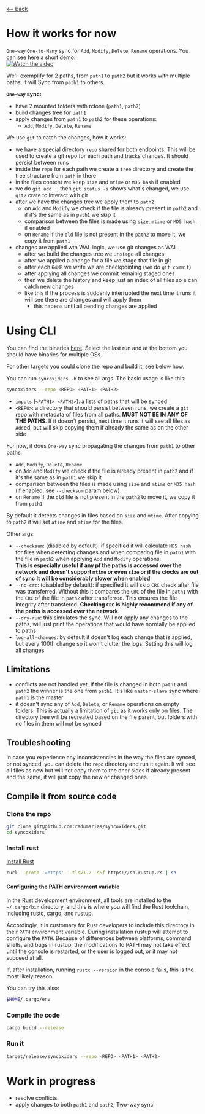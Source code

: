 [⟵ Back](../../README.md#poc)

# How it works for now

`One-way` `One-to-Many` sync for `Add`, `Modify`, `Delete`, `Rename` operations. You can see here a short demo:  
[![Watch the video](https://img.youtube.com/vi/JHQC1XpCzQw/0.jpg)](https://www.youtube.com/watch?v=JHQC1XpCzQw)

We'll exemplify for 2 paths, from `path1` to `path2` but it works with multiple paths, it will Sync from `path1` to others.

**`One-way` sync:**
- have 2 mounted folders with rclone (`path1`, `path2`)
- build changes tree for `path1`
- apply changes from `path1` to `path2` for these operations:
    - `Add`, `Modify`, `Delete`, `Rename`

We use `git` to catch the changes, how it works:
- we have a special directory `repo` shared for both endpoints. This will be used to create a git repo for each path and tracks changes. It should persist between runs
- inside the `repo` for each path we create a `tree` directory and create the tree structure from `path` in there
- in the files content we keep `size` and `mtime` or `MD5 hash` if enabled
- we do `git add .`, then `git status -s` shows what's changed, we use `git2` crate to interact with git
- after we have the changes tree we apply them to `path2`
    - on `Add` and `Modify` we check if the file is already present in `path2` and if it's the same as in `path1` we skip it
    - comparison between the files is made using `size`, `mtime` or `MD5 hash`, if enabled
    - on `Rename` if the `old` file is not present in the `path2` to move it, we copy it from `path1`
- changes are applied wth WAL logic, we use git changes as WAL
     - after we build the changes tree we unstage all changes
     - after we applied a change for a file we stage that file in git
     - after each `64MB` we write we are checkpointing (we do `git commit`)
     - after applying all changes we commit remainig staged ones
     - then we delete the history and keep just an index of all files so e can catch new changes
     - like this if the process is suddenly interrupted the next time it runs it will see there are changes and will apply them
         - this hapens until all pending changes are applied

# Using CLI

You can find the binaries [here](https://github.com/radumarias/syncoxiders/actions/workflows/ci.yml). Select the last run and at the bottom you should have binaries for multiple OSs.

For other targets you could clone the repo and build it, see below how.

You can run `syncoxiders -h` to see all args. The basic usage is like this:

```bash
syncoxiders --repo <REPO> <PATH1> <PATH2>
```

- `inputs` (`<PATH1> <PATH2>`): a lists of paths that will be synced
- `<REPO>`: a directory that should persist between runs, we create a `git` repo with metadata of files from all paths. **MUST NOT BE IN ANY OF THE PATHS**. If it doesn't persist, next time it runs it will see all files as `Add`ed, but will skip copying them if already the same as on the other side

For now, it does `One-way` sync propagating the changes from `path1` to other paths:
- `Add`, `Modify`, `Delete`, `Rename`
- on `Add` and `Modify` we check if the file is already present in `path2` and if it's the same as in `path1` we skip it
- comparison between the files is made using `size` and `mtime` or `MD5 hash` (if enabled, see `--checksum` param below)
- on `Rename` if the `old` file is not present in the `path2` to move it, we copy it from `path1`

By default it detects changes in files based on `size` and `mtime`. After copying to `path2` it will set `atime` and `mtime` for the files.

Other args:
- `--checksum`: (disabled by default): if specified it will calculate `MD5 hash` for files when detecting changes and when comparing file in `path1` with the file in `path2` when applying `Add` and `Modify` operations.  
    **This is especially useful if any pf the paths is accessed over the network and doesn't support `mtime` or even `size` or if the clocks are out of sync**
    **It will be considerably slower when enabled**
- `--no-crc`: (disabled by default): if specified it will skip `CRC` check after file was transferred. Without this it compares the `CRC` of the file in `path1` with the `CRC` of the file in `path2` after transferred. This ensures the file integrity after transfered.
    **Checking `CRC` is highly recommend if any of the paths is accessed over the network.**
- `--dry-run`: this simulates the sync. Will not apply any changes to the paths, will just print the operations that would have normally be applied to paths
- `log-all-changes`: by default it doesn't log each change that is applied, but every 100th change so it won't clutter the logs. Setting this will log all changes

## Limitations

- conflicts are not handled yet. If the file is changed in both `path1` and `path2` the winner is the one from `path1`. It's like `master-slave` sync where `path1` is the master
- it doesn't sync any of `Add`, `Delete`, or `Rename` operations on empty folders. This is actually a limitation of `git` as it works only on files. The directory tree will be recreated based on the file parent, but folders with no files in them will not be synced

## Troubleshooting

In case you experience any inconsistencies in the way the files are synced, or not synced, you can delete the `repo` directory and run it again. It will see all files as new but will not copy them to the oher sides if already present and the same, it will just copy the new or changed ones.

## Compile it from source code

### Clone the repo

```bash
git clone git@github.com:radumarias/syncoxiders.git
cd syncoxiders
```

### Install rust

[Install Rust](https://www.rust-lang.org/tools/install)

```bash
curl --proto '=https' --tlsv1.2 -sSf https://sh.rustup.rs | sh
```

#### Configuring the PATH environment variable

In the Rust development environment, all tools are installed to the `~/.cargo/bin` directory, and this is where you will find the Rust toolchain, including rustc, cargo, and rustup.

Accordingly, it is customary for Rust developers to include this directory in their `PATH` environment variable. During installation rustup will attempt to configure the `PATH`. Because of differences between platforms, command shells, and bugs in rustup, the modifications to PATH may not take effect until the console is restarted, or the user is logged out, or it may not succeed at all.

If, after installation, running `rustc --version` in the console fails, this is the most likely reason.

You can try this also:

```bash
$HOME/.cargo/env
```

### Compile the code

```bash
cargo build --release
```
### Run it

```bash
target/release/syncoxiders --repo <REPO> <PATH1> <PATH2>
```

# Work in progress

- resolve conflicts
- apply changes to both `path1` and `path2`, Two-way sync
